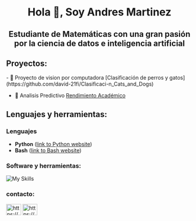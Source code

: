 <h1 align="center">Hola 👋, Soy Andres Martinez</h1>
<h2 align="center">Estudiante de Matemáticas con una gran pasión por la ciencia de datos e inteligencia artificial</h2>
<h2 align="left">Proyectos:</h2>
- 🔭 Proyecto de vision por computadora [Clasificación de perros y gatos](https://github.com/david-21fi/Clasificaci-n_Cats_and_Dogs)


- 👯 Analisis Predictivo [Rendimiento Académico](https://www.kaggle.com/code/andresmartinez21/rendimiento-acad-mico)



## Lenguajes y herramientas:

### Lenguajes

* **Python** ([link to Python website](https://www.python.org))
* **Bash** ([link to Bash website](https://www.gnu.org/software/bash/))

### Software y herramientas:
![My Skills](https://skillicons.dev/icons?i=opencv,tensorflow,sklearn,flask,pycharm,vscode,stackoverflow&perline=9)

<h3 align="left">contacto:</h3>
<p align="left">
<a href="https://linkedin.com/in/https://www.linkedin.com/in/andres-martinez-suancha-55b668312/" target="blank"><img align="center" src="https://raw.githubusercontent.com/rahuldkjain/github-profile-readme-generator/master/src/images/icons/Social/linked-in-alt.svg" alt="https://www.linkedin.com/in/andres-martinez-suancha-55b668312/" height="30" width="40" /></a>
<a href="https://kaggle.com/https://www.kaggle.com/andresmartinez21/code" target="blank"><img align="center" src="https://raw.githubusercontent.com/rahuldkjain/github-profile-readme-generator/master/src/images/icons/Social/kaggle.svg" alt="https://www.kaggle.com/andresmartinez21/code" height="30" width="40" /></a>
</p>



